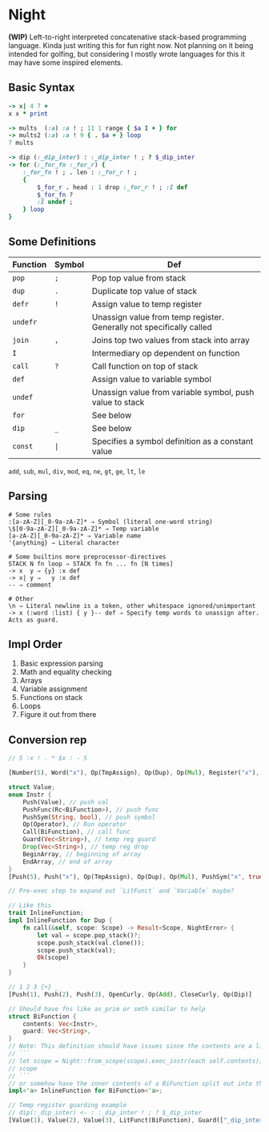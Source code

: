 # Night
**(WIP)** Left-to-right interpreted concatenative stack-based programming language.
Kinda just writing this for fun right now. Not planning on it being intended for golfing,
but considering I mostly wrote languages for this it may have some inspired elements.

## Basic Syntax
```ruby
-> x| 4 7 +
x x * print

-> mults  (:a) :a ! ; 11 1 range { $a I + } for
-> mults2 (:a) :a ! 9 { . $a + } loop
7 mults

-> dip (:_dip_inter) : :_dip_inter ! ; ? $_dip_inter
-> for (:_for_fn :_for_r) {
	:_for_fn ! ; . len : :_for_r ! ;
	{
		$_for_r . head : 1 drop :_for_r ! ; :I def
		$_for_fn ?
		:I undef ;
	} loop
}
```
## Some Definitions
| Function | Symbol | Def |
| -- | -- | -- |
| `pop` | `;` | Pop top value from stack |
| `dup` | `.` | Duplicate top value of stack |
| `defr` | `!` | Assign value to temp register |
| `undefr` | | Unassign value from temp register. Generally not specifically called |
| `join` | `,` | Joins top two values from stack into array |
| `I` | | Intermediary op dependent on function |
| `call` | `?` | Call function on top of stack |
| `def` |  | Assign value to variable symbol |
| `undef` |  | Unassign value from variable symbol, push value to stack |
| `for` |  | See below |
| `dip` | `_` | See below |
| `const` | `\|` | Specifies a symbol definition as a constant value |
`add`, `sub`, `mul`, `div`, `mod`, `eq`, `ne`, `gt`, `ge`, `lt`, `le`
## Parsing
```
# Some rules
:[a-zA-Z][_0-9a-zA-Z]* ⇒ Symbol (literal one-word string)
\$[0-9a-zA-Z][_0-9a-zA-Z]* ⇒ Temp variable
[a-zA-Z][_0-9a-zA-Z]* ⇒ Variable name
'{anything} ⇒ Literal character

# Some builtins more preprocessor-directives
STACK N fn loop ⇒ STACK fn fn ... fn [N times]
-> x  y ⇒ {y} :x def
-> x| y ⇒   y :x def
-- ⇒ comment

# Other
\n ⇒ Literal newline is a token, other whitespace ignored/unimportant
-> x (:word :list) { y }-- def ⇒ Specify temp words to unassign after. Acts as guard.
```
## Impl Order
1. Basic expression parsing
2. Math and equality checking
3. Arrays
4. Variable assignment
5. Functions on stack
6. Loops
7. Figure it out from there

## Conversion rep
```rust
// 5 :x ! . * $x : - 5

[Number(5), Word("x"), Op(TmpAssign), Op(Dup), Op(Mul), Register("x"), Op(Swap), Op(Sub), Number(5)]

struct Value;
enum Instr {
	Push(Value), // push val
	PushFunc(Rc<BiFunction>), // push func
	PushSym(String, bool), // push symbol
	Op(Operator), // Run operator
	Call(BiFunction), // call func
	Guard(Vec<String>), // temp reg guard
	Drop(Vec<String>), // temp reg drop
	BeginArray, // beginning of array
	EndArray, // end of array
}
[Push(5), Push("x"), Op(TmpAssign), Op(Dup), Op(Mul), PushSym("x", true), Op(Swap), Op(Sub), Push(5)]

// Pre-exec step to expand out `LitFunct` and `Variable` maybe? 

// Like this
trait InlineFunction;
impl InlineFunction for Dup {
	fn call(&self, scope: Scope) -> Result<Scope, NightError> {
		let val = scope.pop_stack()?;
		scope.push_stack(val.clone());
		scope.push_stack(val);
		Ok(scope)
	}
}

// 1 2 3 {+} _
[Push(1), Push(2), Push(3), OpenCurly, Op(Add), CloseCurly, Op(Dip)]

// Should have fns like as_prim or smth similar to help
struct BiFunction {
	contents: Vec<Instr>,
	guard: Vec<String>,
}
// Note: This definition should have issues since the contents are a list of unevaluated actions. Scope should have defs for variables, so either I do something like 
// ```
// let scope = Night::from_scope(scope).exec_instr(each self.contents);
// scope
// ```
// or somehow have the inner contents of a BiFunction split out into the main action list, and then run to avoid nesting? Unsure. If the latter, BiFunction shouldn't implement InlineFunction (see above)
impl<'a> InlineFunction for BiFunction<'a>;

// Temp register guarding example
// dip(:_dip_inter) <- : :_dip_inter ! ; ? $_dip_inter
[Value(1), Value(2), Value(3), LitFunct(BiFunction), Guard(["_dip_inter"]), Op(Dip), Drop(["_dip_inter"])]
```
